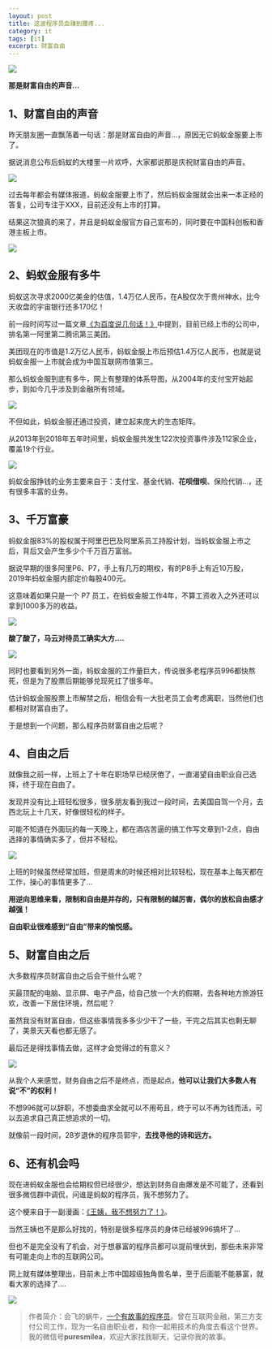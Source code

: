 ```yaml
---
layout: post
title: 这波程序员血赚到腰疼...
category: it
tags: [it]
excerpt: 财富自由
---
```


![](http://favorites.ren/assets/images/2020/it/yaotong/yaotong01.jpg) 

**那是财富自由的声音...**

## 1、财富自由的声音

昨天朋友圈一直飘荡着一句话：那是财富自由的声音...，原因无它蚂蚁金服要上市了。

据说消息公布后蚂蚁的大楼里一片欢呼，大家都说那是庆祝财富自由的声音。

![](http://favorites.ren/assets/images/2020/it/yaotong/yaotong02.jpg) 

过去每年都会有媒体报道，蚂蚁金服要上市了，然后蚂蚁金服就会出来一本正经的答复，公司专注于XXX，目前还没有上市的打算。

结果这次狼真的来了，并且是蚂蚁金服官方自己宣布的，同时要在中国科创板和香港主板上市。

![](http://favorites.ren/assets/images/2020/it/yaotong/yaotong03.jpg) 

## 2、蚂蚁金服有多牛

蚂蚁这次寻求2000亿美金的估值，1.4万亿人民币，在A股仅次于贵州神水，比今天收盘的宇宙银行还多170亿！

前一段时间写过一篇文章[《为百度说几句话！》](http://www.ityouknow.com/it/2020/06/04/baidu.html)中提到，目前已经上市的公司中，排名第一阿里第二腾讯第三美团。

美团现在的市值是1.2万亿人民币，蚂蚁金服上市后预估1.4万亿人民币，也就是说蚂蚁金服一上市就会成为中国互联网市值第三。

那么蚂蚁金服到底有多牛，网上有整理的体系导图，从2004年的支付宝开始起步，到如今几乎涉及到金融所有领域。

![](http://favorites.ren/assets/images/2020/it/yaotong/yaotong04.jpg) 

不但如此，蚂蚁金服还通过投资，建立起来庞大的生态矩阵。

从2013年到2018年五年时间里，蚂蚁金服共发生122次投资事件涉及112家企业，覆盖19个行业。

![](http://favorites.ren/assets/images/2020/it/yaotong/yaotong05.jpg) 

蚂蚁金服挣钱的业务主要来自于：支付宝、基金代销、**花呗借呗**、保险代销...，还有很多丰富的业务。

## 3、千万富豪

蚂蚁金服83%的股权属于阿里巴巴及阿里系员工持股计划，当蚂蚁金服上市之后，背后又会产生多少个千万百万富翁。

据说早期的很多阿里P6、P7，手上有几万的期权，有的P8手上有近10万股，2019年蚂蚁金服内部定价每股400元。

这意味着如果只是一个 P7 员工，在蚂蚁金服工作4年，不算工资收入之外还可以拿到1000多万的收益。

![](http://favorites.ren/assets/images/2020/it/yaotong/yaotong06.jpg) 

**酸了酸了，马云对待员工确实大方....**

![](http://favorites.ren/assets/images/2020/it/yaotong/yaotong07.jpg) 

同时也要看到另外一面，蚂蚁金服的工作量巨大，传说很多老程序员996都快熬死，但是为了股票后期能够兑现死扛了很多年。

估计蚂蚁金服股票上市解禁之后，相信会有一大批老员工会考虑离职，当然他们也都相对财富自由了。

于是想到一个问题，那么程序员财富自由之后呢？

## 4、自由之后

就像我之前一样，上班上了十年在职场早已经厌倦了，一直渴望自由职业自己选择，终于现在自由了。

发现并没有比上班轻松很多，很多朋友看到我过一段时间，去美国自驾一个月，去西北玩上十几天，好像很轻松的样子。

可能不知道在外面玩的每一天晚上，都在酒店苦逼的搞工作写文章到1-2点，自由选择的事情确实多了，但并不轻松。

![](http://favorites.ren/assets/images/2020/it/yaotong/yaotong08.jpg) 

上班的时候虽然经常加班，但是周末的时候还相对比较轻松，现在基本上每天都在工作，操心的事情更多了...

**用逆向思维来看，限制和自由是并存的，只有限制的越厉害，偶尔的放松自由感才越强！**

**自由职业很难感到“自由”带来的愉悦感。**

## 5、财富自由之后

大多数程序员财富自由之后会干些什么呢？

买最顶配的电脑、显示屏、电子产品，给自己放一个大的假期，去各种地方旅游狂欢，改善一下居住环境，然后呢？

虽然我没有财富自由，但这些事情我多多少少干了一些，干完之后其实也剩无聊了，美景天天看也都无感了。

最后还是得找事情去做，这样才会觉得过的有意义？

![](http://favorites.ren/assets/images/2020/it/yaotong/yaotong09.jpg) 

从我个人来感觉，财务自由之后不是终点，而是起点，**他可以让我们大多数人有说“不”的权利！**

不想996就可以辞职，不想委曲求全就可以不用苟且，终于可以不再为钱而活，可以去追求自己真正想追求的一切。

就像前一段时间，28岁退休的程序员郭宇，**去找寻他的诗和远方。**

## 6、还有机会吗

现在进蚂蚁金服也会给期权但已经很少，想达到财务自由爆发是不可能了，还看到很多微信群中调侃，问谁是蚂蚁的程序员，我不想努力了。

这个梗来自于一副漫画：[《王姨，我不想努力了！》](http://www.ityouknow.com/cartoon/2019/12/27/nonuli.html)。

当然王姨也不是那么好找的，特别是很多程序员的身体已经被996搞坏了...

但也不是完全没有了机会，对于想暴富的程序员都可以提前埋伏到，那些未来非常有可能走向上市的互联网公司。

网上就有媒体整理出，目前未上市中国超级独角兽名单，至于后面能不能暴富，就看大家的选择了....

![](http://favorites.ren/assets/images/2020/it/yaotong/yaotong10.jpg) 

>作者简介：会飞的蜗牛，[一个有故事的程序员](http://www.ityouknow.com/life/2020/03/25/fengkou-10year.html)。曾在互联网金融，第三方支付公司工作，现为一名自由职业者，和你一起用技术的角度去看这个世界。我的微信号**puresmilea**，欢迎大家找我聊天，记录你我的故事。








